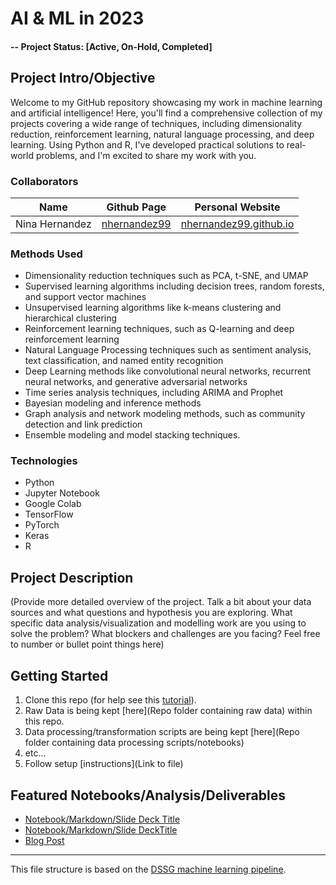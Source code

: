 # AI & ML in 2023

#### -- Project Status: [Active, On-Hold, Completed]

## Project Intro/Objective
Welcome to my GitHub repository showcasing my work in machine learning and artificial intelligence! Here, you'll find a comprehensive collection of my projects covering a wide range of techniques, including dimensionality reduction, reinforcement learning, natural language processing, and deep learning. Using Python and R, I've developed practical solutions to real-world problems, and I'm excited to share my work with you.

### Collaborators
|Name     |  Github Page   |  Personal Website  |
|---------|-----------------|--------------------|
|Nina Hernandez | [nhernandez99](https://github.com/nhernandez99)| [nhernandez99.github.io](https://nhernandez99.github.io/)  |

### Methods Used
* Dimensionality reduction techniques such as PCA, t-SNE, and UMAP
* Supervised learning algorithms including decision trees, random forests, and support vector machines
* Unsupervised learning algorithms like k-means clustering and hierarchical clustering
* Reinforcement learning techniques, such as Q-learning and deep reinforcement learning
* Natural Language Processing techniques such as sentiment analysis, text classification, and named entity recognition
* Deep Learning methods like convolutional neural networks, recurrent neural networks, and generative adversarial networks
* Time series analysis techniques, including ARIMA and Prophet
* Bayesian modeling and inference methods
* Graph analysis and network modeling methods, such as community detection and link prediction
* Ensemble modeling and model stacking techniques.

### Technologies
* Python
* Jupyter Notebook
* Google Colab
* TensorFlow
* PyTorch
* Keras
* R

## Project Description
(Provide more detailed overview of the project.  Talk a bit about your data sources and what questions and hypothesis you are exploring. What specific data analysis/visualization and modelling work are you using to solve the problem? What blockers and challenges are you facing?  Feel free to number or bullet point things here)


## Getting Started

1. Clone this repo (for help see this [tutorial](https://help.github.com/articles/cloning-a-repository/)).
2. Raw Data is being kept [here](Repo folder containing raw data) within this repo.
3. Data processing/transformation scripts are being kept [here](Repo folder containing data processing scripts/notebooks)
4. etc...
5. Follow setup [instructions](Link to file)

## Featured Notebooks/Analysis/Deliverables
* [Notebook/Markdown/Slide Deck Title](#)
* [Notebook/Markdown/Slide DeckTitle](#)
* [Blog Post](#)

---

This file structure is based on the [DSSG machine learning pipeline](https://github.com/dssg/hitchhikers-guide/tree/master/sources/curriculum/0_before_you_start/pipelines-and-project-workflow).
